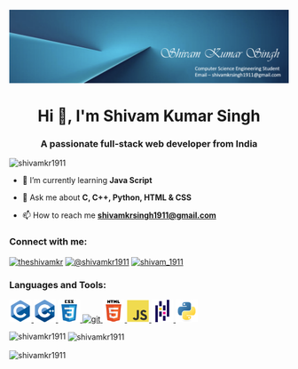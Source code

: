 ![MasterHead](https://github.com/shivamkr1911/shivamkr1911/blob/main/Screenshot%202023-09-30%20015156.png)

<h1 align="center">Hi 👋, I'm Shivam Kumar Singh</h1>
<h3 align="center">A passionate full-stack web developer from India</h3>

<p align="left"> <img src="https://komarev.com/ghpvc/?username=shivamkr1911&label=Profile%20views&color=0e75b6&style=flat" alt="shivamkr1911" /> </p>

- 🌱 I’m currently learning **Java Script**

- 💬 Ask me about **C, C++, Python, HTML & CSS**

- 📫 How to reach me **shivamkrsingh1911@gmail.com**

<h3 align="left">Connect with me:</h3>
<p align="left">
<a href="https://linkedin.com/in/shivamkr1911" target="blank"><img align="center" src="https://raw.githubusercontent.com/rahuldkjain/github-profile-readme-generator/master/src/images/icons/Social/linked-in-alt.svg" alt="theshivamkr" height="30" width="40" /></a>
<a href="https://www.hackerrank.com/profile/shivamkr1911" target="blank"><img align="center" src="https://raw.githubusercontent.com/rahuldkjain/github-profile-readme-generator/master/src/images/icons/Social/hackerrank.svg" alt="@shivamkr1911" height="30" width="40" /></a>
<a href="https://www.leetcode.com/shivamkr1911" target="blank"><img align="center" src="https://raw.githubusercontent.com/rahuldkjain/github-profile-readme-generator/master/src/images/icons/Social/leet-code.svg" alt="shivam_1911" height="30" width="40" /></a>
</p>

<h3 align="left">Languages and Tools:</h3>
<p align="left"> <a href="https://www.cprogramming.com/" target="_blank" rel="noreferrer"> <img src="https://raw.githubusercontent.com/devicons/devicon/master/icons/c/c-original.svg" alt="c" width="40" height="40"/> </a> <a href="https://www.w3schools.com/cpp/" target="_blank" rel="noreferrer"> <img src="https://raw.githubusercontent.com/devicons/devicon/master/icons/cplusplus/cplusplus-original.svg" alt="cplusplus" width="40" height="40"/> </a> <a href="https://www.w3schools.com/css/" target="_blank" rel="noreferrer"> <img src="https://raw.githubusercontent.com/devicons/devicon/master/icons/css3/css3-original-wordmark.svg" alt="css3" width="40" height="40"/> </a> <a href="https://git-scm.com/" target="_blank" rel="noreferrer"> <img src="https://www.vectorlogo.zone/logos/git-scm/git-scm-icon.svg" alt="git" width="40" height="40"/> </a> <a href="https://www.w3.org/html/" target="_blank" rel="noreferrer"> <img src="https://raw.githubusercontent.com/devicons/devicon/master/icons/html5/html5-original-wordmark.svg" alt="html5" width="40" height="40"/> </a> <a href="https://developer.mozilla.org/en-US/docs/Web/JavaScript" target="_blank" rel="noreferrer"> <img src="https://raw.githubusercontent.com/devicons/devicon/master/icons/javascript/javascript-original.svg" alt="javascript" width="40" height="40"/> </a> <a href="https://pandas.pydata.org/" target="_blank" rel="noreferrer"> <img src="https://raw.githubusercontent.com/devicons/devicon/2ae2a900d2f041da66e950e4d48052658d850630/icons/pandas/pandas-original.svg" alt="pandas" width="40" height="40"/> </a> <a href="https://www.python.org" target="_blank" rel="noreferrer"> <img src="https://raw.githubusercontent.com/devicons/devicon/master/icons/python/python-original.svg" alt="python" width="40" height="40"/> </a> </p>

<p><img align="left" src="https://github-readme-stats.vercel.app/api/top-langs?username=shivamkr1911&show_icons=true&locale=en&layout=compact" alt="shivamkr1911" /></p>

<p>&nbsp;<img align="center" src="https://github-readme-stats.vercel.app/api?username=shivamkr1911&show_icons=true&locale=en" alt="shivamkr1911" /></p>

<p><img align="center" src="https://github-readme-streak-stats.herokuapp.com/?user=shivamkr1911&" alt="shivamkr1911" /></p>

